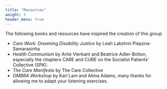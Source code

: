 ```yaml
---
title: "Resources"
weight: 3
header_menu: true
---
```


The following books and resources have inspired the creation of this group

* *Care Work: Dreaming Disability Justice* by Leah Lakshmi Piepzna-Samarasinha
* *Health Communism* by Artie Vierkant and Beatrice Adler-Bolton, especially the chapters CARE and CURE on the Socialist Patients' Collective (SPK).
* *The Care Manifesto* by The Care Collective
* *OMBRA Workshop* by Karl Lam and Alima Adams, many thanks for allowing me to adapt your listening exercises. 

